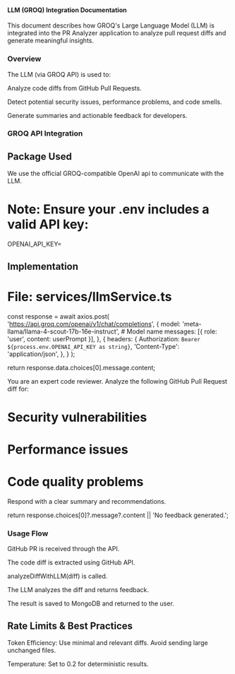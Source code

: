 #### LLM (GROQ) Integration Documentation

This document describes how GROQ's Large Language Model (LLM) is integrated into the PR Analyzer application to analyze pull request diffs and generate meaningful insights.

### Overview

The LLM (via GROQ API) is used to:

Analyze code diffs from GitHub Pull Requests.

Detect potential security issues, performance problems, and code smells.

Generate summaries and actionable feedback for developers.

### GROQ API Integration

## Package Used

We use the official GROQ-compatible OpenAI api to communicate with the LLM.

# Note: Ensure your .env includes a valid API key:

OPENAI_API_KEY=<your-groq-api-key>

## Implementation

# File: services/llmService.ts

const response = await axios.post(
'https://api.groq.com/openai/v1/chat/completions',
{
model: 'meta-llama/llama-4-scout-17b-16e-instruct', # Model name
messages: [{ role: 'user', content: userPrompt }],
},
{
headers: {
Authorization: `Bearer ${process.env.OPENAI_API_KEY as string}`,
'Content-Type': 'application/json',
},
}
);

return response.data.choices[0].message.content;

You are an expert code reviewer. Analyze the following GitHub Pull Request diff for:

# Security vulnerabilities

# Performance issues

# Code quality problems

Respond with a clear summary and recommendations.

return response.choices[0]?.message?.content || 'No feedback generated.';

### Usage Flow

GitHub PR is received through the API.

The code diff is extracted using GitHub API.

analyzeDiffWithLLM(diff) is called.

The LLM analyzes the diff and returns feedback.

The result is saved to MongoDB and returned to the user.

## Rate Limits & Best Practices

Token Efficiency: Use minimal and relevant diffs. Avoid sending large unchanged files.

Temperature: Set to 0.2 for deterministic results.

